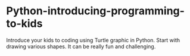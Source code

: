 # Python-introducing-programming-to-kids

Introduce your kids to coding using Turtle graphic in Python.
Start with drawing various shapes. It can be really fun and challenging.
